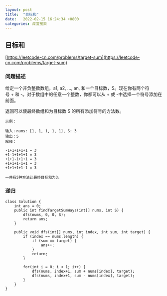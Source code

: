 ```yaml
---
layout: post
title:  "目标和"
date:   2022-02-15 16:24:34 +0800
categories: 深度搜索
---
```


## 目标和
[https://leetcode-cn.com/problems/target-sum](https://leetcode-cn.com/problems/target-sum)

### 问题描述
给定一个非负整数数组，a1, a2, ..., an, 和一个目标数，S。现在你有两个符号 + 和 -。对于数组中的任意一个整数，你都可以从 + 或 -中选择一个符号添加在前面。

返回可以使最终数组和为目标数 S 的所有添加符号的方法数。
```
示例：

输入：nums: [1, 1, 1, 1, 1], S: 3
输出：5
解释：

-1+1+1+1+1 = 3
+1-1+1+1+1 = 3
+1+1-1+1+1 = 3
+1+1+1-1+1 = 3
+1+1+1+1-1 = 3

一共有5种方法让最终目标和为3。
```

### 递归
```
class Solution {
    int ans = 0;
    public int findTargetSumWays(int[] nums, int S) {
        dfs(nums, 0, 0, S);
        return ans;
    }

    public void dfs(int[] nums, int index, int sum, int target) {
        if (index == nums.length) {
            if (sum == target) {
                ans++;
            }
            return;
        }

        for(int i = 0; i < 1; i++) {
            dfs(nums, index+1, sum + nums[index], target);
            dfs(nums, index+1, sum - nums[index], target);
        }
    }
}
```